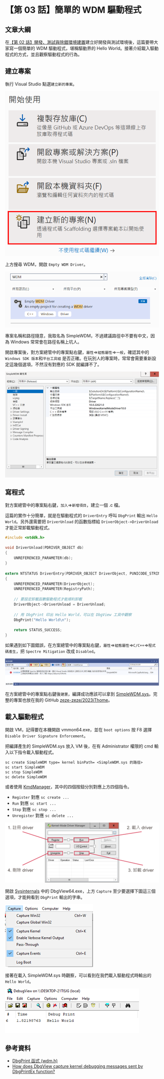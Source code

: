 # 【第 03 話】簡單的 WDM 驅動程式

## 文章大綱
在[【第 02 話】開發、測試與除錯環境建置](/asset/第%2002%20話)建立好開發與測試環境後，這篇要帶大家寫一個簡單的 WDM 驅動程式，堪稱驅動界的 Hello World。接著介紹載入驅動程式的方式，並且觀察驅動程式的行為。


## 建立專案
執行 Visual Studio 點選`建立新的專案`。

![](newproj.png)

上方搜尋 WDM，開啟 `Empty WDM Driver`。

![](WDM.png)

專案名稱和路徑隨意，我取名為 SimpleWDM，不過建議路徑中不要有中文，因為 Windows 常常會在路徑名稱上坑人。

開啟專案後，對方案總管中的專案點右鍵，`屬性`=>`組態屬性`=>`一般`，確認其中的 `Windows SDK 版本`和`平台工具組` 是否正確。在玩別人的專案時，常常會需要重新設定這幾個選項，不然沒有對應的 SDK 就編譯不了。

![](setting.png)


## 寫程式
對方案總管中的專案點右鍵，`加入`=>`新增項目`，建立一個 .c 檔。

這篇的實作十分簡單，就是在驅動程式的 `DriverEntry` 呼叫 `DbgPrint` 輸出 `Hello World`。另外還需要把 `DriverUnload` 的函數指標給 `DriverObject->DriverUnload` 才能正常卸載驅動程式。
```c
#include <ntddk.h>

void DriverUnload(PDRIVER_OBJECT db)
{
    UNREFERENCED_PARAMETER(db);
}

extern NTSTATUS DriverEntry(PDRIVER_OBJECT DriverObject, PUNICODE_STRING RegistryPath)
{
    UNREFERENCED_PARAMETER(DriverObject);
    UNREFERENCED_PARAMETER(RegistryPath);
    
    // 要設定卸載函數驅動程式才能順利卸載
    DriverObject->DriverUnload = DriverUnload;
    
    // 用 DbgPrint 印出 Hello World，可以在 DbgView 工具中觀察
    DbgPrint("Hello World\n");

    return STATUS_SUCCESS;
}
```

如果遇到如下圖錯誤，在方案總管中的專案點右鍵，`屬性`=>`組態屬性`=>`C/C++`=>`程式碼產生`，把 `Spectre Mitigation` 改成 `Disabled`。

![](error.png)

在方案總管中的專案點右鍵後`建置`，編譯成功應該可以拿到 [SimpleWDM.sys](https://github.com/zeze-zeze/2023iThome/blob/master/SimpleWDM/bin/SimpleWDM.sys)。完整的專案也放在我的 GitHub [zeze-zeze/2023iThome](https://github.com/zeze-zeze/2023iThome/tree/master/SimpleWDM)。


## 載入驅動程式
開啟 VM，記得要在本機開啟 vmmon64.exe，並在 `boot options` 按 F8 選擇 `Disable Driver Signature Enforcement`。

把編譯產生的 SimpleWDM.sys 放入 VM 後，在有 Administrator 權限的 cmd 輸入以下指令載入驅動程式。
```
sc create SimpleWDM type= kernel binPath= <SimpleWDM.sys 的路徑>
sc start SimpleWDM
sc stop SimpleWDM
sc delete SimpleWDM
```

或者使用 [KmdManager](https://driver-development-tools-pack.software.informer.com/1.3/)，其中的四個按鈕分別對應上方四個指令。
- `Register` 對應 `sc create ...`
- `Run` 對應 `sc start ...`
- `Stop` 對應 `sc stop ...`
- `Unregister` 對應 `sc delete ...`

![](kmd.png)

開啟 [Sysinternals](https://learn.microsoft.com/en-us/sysinternals/) 中的 DbgView64.exe，上方 `Capture` 至少要選擇下圖這三個選項，才能夠看到 `DbgPrint` 輸出的字串。

![](DbgView.png)

接著在載入 SimpleWDM.sys 時觀察，可以看到在我們載入驅動程式時輸出的 `Hello World`。

![](DbgView2.png)


## 參考資料
- [DbgPrint 函式 (wdm.h)](https://learn.microsoft.com/zh-tw/windows-hardware/drivers/ddi/wdm/nf-wdm-dbgprint)
- [How does DbgView capture kernel debugging messages sent by DbgPrintEx function?](https://stackoverflow.com/questions/50902427/how-does-dbgview-capture-kernel-debugging-messages-sent-by-dbgprintex-function)